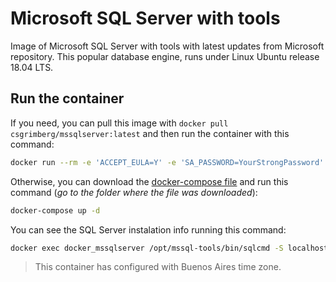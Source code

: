 # Microsoft SQL Server with tools
Image of Microsoft SQL Server with tools with latest updates from Microsoft repository. This popular database engine, runs under Linux Ubuntu release 18.04 LTS.
## Run the container
If you need, you can pull this image with `docker pull csgrimberg/mssqlserver:latest` and then run the container with this command:
```bash
docker run --rm -e 'ACCEPT_EULA=Y' -e 'SA_PASSWORD=YourStrongPassword' -e 'MSSQL_PID=Express' -p 0.0.0.0:1433:1433 -v dbdata:/var/opt/mssql --name docker_mssqlserver -d csgrimberg/mssqlserver:latest
```
Otherwise, you can download the [docker-compose file](docker-compose.yml) and run this command (_go to the folder where the file was downloaded_):
```bash
docker-compose up -d
```
You can see the SQL Server instalation info running this command:
```bash
docker exec docker_mssqlserver /opt/mssql-tools/bin/sqlcmd -S localhost -U SA -P 'YourStrongPassword' -Q 'SELECT @@VERSION'
```
> This container has configured with Buenos Aires time zone.
